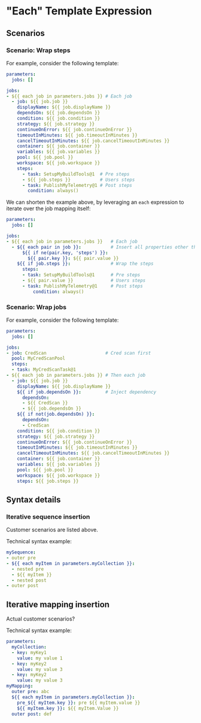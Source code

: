 # "Each" Template Expression

## Scenarios

### Scenario: Wrap steps

For example, consider the following template:

```yaml
parameters:
  jobs: []

jobs:
- ${{ each job in parameters.jobs }} # Each job
  - job: ${{ job.job }}
    displayName: ${{ job.displayName }}
    dependsOn: ${{ job.dependsOn }}
    condition: ${{ job.condition }}
    strategy: ${{ job.strategy }}
    continueOnError: ${{ job.continueOnError }}
    timeoutInMinutes: ${{ job.timeoutInMinutes }}
    cancelTimeoutInMinutes: ${{ job.cancelTimeoutInMinutes }}
    container: ${{ job.container }}
    variables: ${{ job.variables }}
    pool: ${{ job.pool }}
    workspace: ${{ job.workspace }}
    steps:
      - task: SetupMyBuildTools@1  # Pre steps
      - ${{ job.steps }}           # Users steps
      - task: PublishMyTelemetry@1 # Post steps
        condition: always()
```

We can shorten the example above, by leveraging an `each` expression to iterate over the job mapping itself:

```yaml
parameters:
  jobs: []

jobs:
- ${{ each job in parameters.jobs }}   # Each job
  - ${{ each pair in job }}:           # Insert all properties other than "steps"
      ${{ if ne(pair.key, 'steps') }}:
        ${{ pair.key }}: ${{ pair.value }}
    ${{ if job.steps }}:               # Wrap the steps
      steps:
      - task: SetupMyBuildTools@1      # Pre steps
      - ${{ pair.value }}              # Users steps
      - task: PublishMyTelemetry@1     # Post steps
          condition: always()
```

### Scenario: Wrap jobs

For example, consider the following template:

```yaml
parameters:
  jobs: []

jobs:
- job: CredScan                      # Cred scan first
  pool: MyCredScanPool
  steps:
  - task: MyCredScanTask@1
- ${{ each job in parameters.jobs }} # Then each job
  - job: ${{ job.job }}
    displayName: ${{ job.displayName }}
    ${{ if job.dependsOn }}:         # Inject dependency
      dependsOn:
      - ${{ CredScan }}
      - ${{ job.dependsOn }}
    ${{ if not(job.dependsOn) }}:
      dependsOn:
      - CredScan
    condition: ${{ job.condition }}
    strategy: ${{ job.strategy }}
    continueOnError: ${{ job.continueOnError }}
    timeoutInMinutes: ${{ job.timeoutInMinutes }}
    cancelTimeoutInMinutes: ${{ job.cancelTimeoutInMinutes }}
    container: ${{ job.container }}
    variables: ${{ job.variables }}
    pool: ${{ job.pool }}
    workspace: ${{ job.workspace }}
    steps: ${{ job.steps }}
```

## Syntax details

### Iterative sequence insertion

Customer scenarios are listed above.

Technical syntax example:

```yaml
mySequence:
- outer pre
- ${{ each myItem in parameters.myCollection }}:
  - nested pre
  - ${{ myItem }}
  - nested post
- outer post
```

## Iterative mapping insertion

Actual customer scenarios?

Technical syntax example:

```yaml
parameters:
  myCollection:
  - key: myKey1
    value: my value 1
  - key: myKey2
    value: my value 3
  - key: myKey2
    value: my value 3
myMapping:
  outer pre: abc
  ${{ each myItem in parameters.myCollection }}:
    pre_${{ myItem.key }}: pre ${{ myItem.value }}
    ${{ myItem.key }}: ${{ myItem.Value }}
  outer post: def
```
